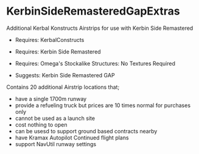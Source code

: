 # KerbinSideRemasteredGapExtras
Additional Kerbal Konstructs Airstrips for use with Kerbin Side Remastered

- Requires: KerbalConstructs
- Requires: Kerbin Side Remastered
- Requires: Omega's Stockalike Structures: No Textures Required

- Suggests: Kerbin Side Remastered GAP

Contains 20 additional Airstrip locations that; 

- have a single 1700m runway
- provide a refueling truck but prices are 10 times normal for purchases only
- cannot be used as a launch site
- cost nothing to open
- can be usesd to support ground based contracts nearby
- have Kramax Autopilot Continued flight plans
- support NavUtil runway settings 
